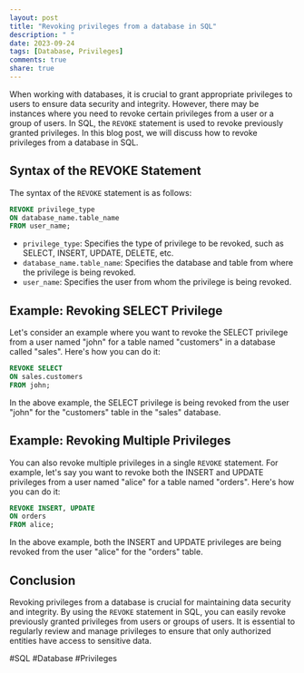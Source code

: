 ```yaml
---
layout: post
title: "Revoking privileges from a database in SQL"
description: " "
date: 2023-09-24
tags: [Database, Privileges]
comments: true
share: true
---
```


When working with databases, it is crucial to grant appropriate privileges to users to ensure data security and integrity. However, there may be instances where you need to revoke certain privileges from a user or a group of users. In SQL, the `REVOKE` statement is used to revoke previously granted privileges. In this blog post, we will discuss how to revoke privileges from a database in SQL.

## Syntax of the REVOKE Statement

The syntax of the `REVOKE` statement is as follows:

```sql
REVOKE privilege_type 
ON database_name.table_name
FROM user_name;
```

- `privilege_type`: Specifies the type of privilege to be revoked, such as SELECT, INSERT, UPDATE, DELETE, etc.
- `database_name.table_name`: Specifies the database and table from where the privilege is being revoked.
- `user_name`: Specifies the user from whom the privilege is being revoked.

## Example: Revoking SELECT Privilege

Let's consider an example where you want to revoke the SELECT privilege from a user named "john" for a table named "customers" in a database called "sales". Here's how you can do it:

```sql
REVOKE SELECT 
ON sales.customers
FROM john;
```

In the above example, the SELECT privilege is being revoked from the user "john" for the "customers" table in the "sales" database.

## Example: Revoking Multiple Privileges

You can also revoke multiple privileges in a single `REVOKE` statement. For example, let's say you want to revoke both the INSERT and UPDATE privileges from a user named "alice" for a table named "orders". Here's how you can do it:

```sql
REVOKE INSERT, UPDATE 
ON orders
FROM alice;
```

In the above example, both the INSERT and UPDATE privileges are being revoked from the user "alice" for the "orders" table.

## Conclusion

Revoking privileges from a database is crucial for maintaining data security and integrity. By using the `REVOKE` statement in SQL, you can easily revoke previously granted privileges from users or groups of users. It is essential to regularly review and manage privileges to ensure that only authorized entities have access to sensitive data.

#SQL #Database #Privileges